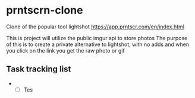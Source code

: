 # prntscrn-clone
Clone of the popular tool lightshot https://app.prntscr.com/en/index.html

This is project will utilize the public imgur api to store photos
The purpose of this is to create a private alternative to lightshot, with no adds and when you click on the link you get the raw photo or gif

## Task tracking list

* * [ ] Tes
